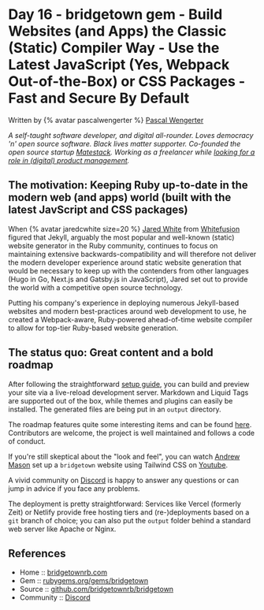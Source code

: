 # Day 16 - bridgetown gem - Build Websites (and Apps) the Classic (Static) Compiler Way - Use the Latest JavaScript (Yes, Webpack Out-of-the-Box) or CSS Packages - Fast and Secure By Default


Written by {% avatar pascalwengerter %} [Pascal Wengerter](https://github.com/pascalwengerter)

_A self-taught software developer, and digital all-rounder. Loves democracy 'n' open source software. Black lives matter supporter. Co-founded the open source startup [Matestack](https://matestack.io/). Working as a freelancer while [looking for a role in (digital) product management](https://pascal.rocks/about)._



## The motivation: Keeping Ruby up-to-date in the modern web (and apps) world (built with the latest JavScript and CSS packages)

When {% avatar jaredcwhite size=20 %}
[Jared White](https://github.com/jaredcwhite) from [Whitefusion](https://whitefusion.io/)
 figured that Jekyll, arguably the most popular and well-known (static) website generator in the Ruby community, continues to focus on maintaining extensive backwards-compatibility and will therefore not deliver the modern developer experience around static website generation that would be necessary to keep up with the contenders from other languages (Hugo in Go, Next.js and Gatsby.js in JavaScript),
 Jared set out to provide the world with a competitive open source technology.

Putting his company's experience in deploying numerous Jekyll-based websites and modern best-practices around web development to use, he created a Webpack-aware, Ruby-powered ahead-of-time website compiler to allow for top-tier Ruby-based website generation.



## The status quo: Great content and a bold roadmap

After following the straightforward [setup guide](https://www.bridgetownrb.com/docs/), you can build and preview your site via a live-reload development server. Markdown and Liquid Tags are supported out of the box, while themes and plugins can easily be installed. The generated files are being put in an `output` directory.

The roadmap features quite some interesting items and can be found [here](https://www.bridgetownrb.com/about/#roadmap). Contributors are welcome, the project is well maintained and follows a code of conduct.

If you're still skeptical about the "look and feel", you can watch [Andrew Mason](https://andrewm.codes/) set up a `bridgetown` website using Tailwind CSS on [Youtube](https://www.youtube.com/watch?v=UEytpOk9h9w).

A vivid community on [Discord](https://https://discord.gg/V56yUWR) is happy to answer any questions or can jump in advice if you face any problems.

The deployment is pretty straightforward: Services like Vercel (formerly Zeit) or Netlify provide free hosting tiers and (re-)deployments based on a `git` branch of choice; you can also put the `output` folder behind a standard web server like Apache or Nginx.



## References

* Home  :: [bridgetownrb.com](https://www.bridgetownrb.com/)
* Gem   :: [rubygems.org/gems/bridgetown](https://rubygems.org/gems/bridgetown)
* Source   :: [github.com/bridgetownrb/bridgetown](https://github.com/bridgetownrb/bridgetown)
* Community :: [Discord](https://https://discord.gg/V56yUWR)

